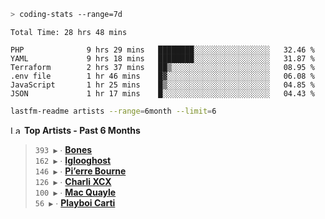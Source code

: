 ```zsh
> coding-stats --range=7d
```

<!--START_SECTION:waka-->

```text
Total Time: 28 hrs 48 mins

PHP              9 hrs 29 mins   ████████░░░░░░░░░░░░░░░░░   32.46 %
YAML             9 hrs 18 mins   ████████░░░░░░░░░░░░░░░░░   31.87 %
Terraform        2 hrs 37 mins   ██▒░░░░░░░░░░░░░░░░░░░░░░   08.95 %
.env file        1 hr 46 mins    █▓░░░░░░░░░░░░░░░░░░░░░░░   06.08 %
JavaScript       1 hr 25 mins    █▒░░░░░░░░░░░░░░░░░░░░░░░   04.85 %
JSON             1 hr 17 mins    █░░░░░░░░░░░░░░░░░░░░░░░░   04.43 %
```

<!--END_SECTION:waka-->

```zsh
lastfm-readme artists --range=6month --limit=6
```

<!--START_LASTFM_ARTISTS:{"period": "6month", "rows": 6}-->
<a href="https://last.fm" target="_blank"><img src="https://user-images.githubusercontent.com/17434202/215290617-e793598d-d7c9-428f-9975-156db1ba89cc.svg" alt="Last.fm Logo" width="18" height="13"/></a> **Top Artists - Past 6 Months**

> `393 ▶️` ∙ **[Bones](https://www.last.fm/music/Bones)**<br/>
> `162 ▶️` ∙ **[Iglooghost](https://www.last.fm/music/Iglooghost)**<br/>
> `146 ▶️` ∙ **[Pi’erre Bourne](https://www.last.fm/music/Pi%E2%80%99erre+Bourne)**<br/>
> `126 ▶️` ∙ **[Charli XCX](https://www.last.fm/music/Charli+XCX)**<br/>
> `100 ▶️` ∙ **[Mac Quayle](https://www.last.fm/music/Mac+Quayle)**<br/>
> `56 ▶️` ∙ **[Playboi Carti](https://www.last.fm/music/Playboi+Carti)**<br/>
<!--END_LASTFM_ARTISTS-->
